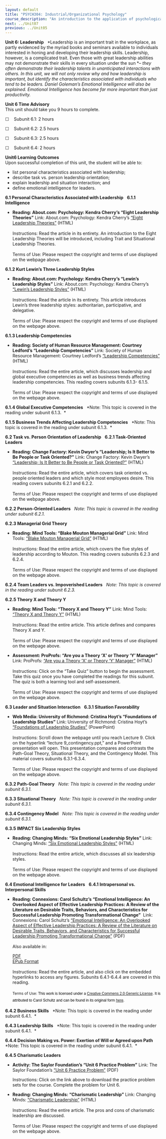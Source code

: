 ```yaml
---
layout: default
title: "PSYCH304: Industrial/Organizational Psychology"
course_description: "An introduction to the application of psychological research and theory to human interaction (both with other humans and with human factors, or machines and computers) in the workplace."
next: ../Unit07
previous: ../Unit05
---
```

**Unit 6: Leadership** <span id="6"></span> 
*Leadership is an important trait in the workplace, as partly evidenced
by the myriad books and seminars available to individuals interested in
honing and developing their leadership skills. Leadership, however, is a
complicated trait. Even those with great leadership abilities may not
demonstrate their skills in every situation under the sun *– *they often
demonstrate their leadership talents in unanticipated interactions with
others. In this unit, we will not only review why and how leadership is
important, but identify the characteristics associated with individuals
who tend to be leaders. Daniel Goleman’s Emotional Intelligence will
also be explained. Emotional Intelligence has become far more important
than just productivity.*

**Unit 6 Time Advisory**  
This unit should take you 9 hours to complete.

☐    Subunit 6.1: 2 hours

☐    Subunit 6.2: 2.5 hours

☐    Subunit 6.3: 2.5 hours

☐    Subunit 6.4: 2 hours

**Unit6 Learning Outcomes**  
Upon successful completion of this unit, the student will be able to:

-   list personal characteristics associated with leadership;
-   describe task vs. person leadership orientation;
-   explain leadership and situation interaction; and
-   define emotional intelligence for leaders.

**6.1 Personal Characteristics Associated with Leadership** <span
id="6.1"></span> 
**6.1.1 Intelligence** <span id="6.1.1"></span> 
-   **Reading: About.com: Psychology: Kendra Cherry’s “Eight Leadership
    Theories”**
    Link: About.com: Psychology: Kendra Cherry’s [“Eight Leadership
    Theories”](http://psychology.about.com/od/leadership/p/leadtheories.htm)
    (HTML)  
                  
     Instructions: Read the article in its entirety. An introduction to
    the Eight Leadership Theories will be introduced, including Trait
    and Situational Leadership Theories.  
        
     Terms of Use: Please respect the copyright and terms of use
    displayed on the webpage above. 

**6.1.2 Kurt Lewin’s Three Leadership Styles** <span id="6.1.2"></span> 
-   **Reading: About.com: Psychology: Kendra Cherry’s “Lewin’s
    Leadership Styles”**
    Link: About.com: Psychology: Kendra Cherry’s [“Lewin’s Leadership
    Styles”](http://psychology.about.com/od/leadership/a/leadstyles.htm)
    (HTML)  
        
     Instructions: Read the article in its entirety. This article
    introduces Lewin’s three leadership styles: authoritarian,
    participative, and delegative.  
        
     Terms of Use: Please respect the copyright and terms of use
    displayed on the webpage above. 

**6.1.3 Leadership Competencies** <span id="6.1.3"></span> 
-   **Reading: Society of Human Resource Management: Courtney Ledford’s
    “Leadership Competencies”**
    Link: Society of Human Resource Management: Courtney Ledford’s
    [“Leadership
    Competencies”](http://www.shrm.org/Research/Articles/Articles/Pages/LeadershipCompetencies.aspx)
    (HTML)  
        
     Instructions: Read the entire article, which discusses leadership
    and global executive competencies as well as business trends
    affecting leadership competencies. This reading covers subunits
    6.1.3- 6.1.5.  
        
     Terms of Use: Please respect the copyright and terms of use
    displayed on the webpage above. 

**6.1.4 Global Executive Competencies** <span id="6.1.4"></span> 
*Note: This topic is covered in the reading under subunit 6.1.3.  *

**6.1.5 Business Trends Affecting Leadership Competencies** <span
id="6.1.5"></span> 
*Note: This topic is covered in the reading under subunit 6.1.3.  *

**6.2 Task vs. Person Orientation of Leadership** <span
id="6.2"></span> 
**6.2.1 Task-Oriented Leaders** <span id="6.2.1"></span> 
-   **Reading: Change Factory: Kevin Dwyer’s “Leadership; Is It Better
    to Be People or Task Oriented?”**
    Link: Change Factory: Kevin Dwyer’s [“Leadership; Is It Better to Be
    People or Task
    Oriented?”](http://www.changefactory.com.au/articles/leadership/leadership-is-it-better-to-be-people-or-task-oriented/)
    (HTML)  
        
     Instructions: Read the entire article, which covers task oriented
    vs. people oriented leaders and which style most employees desire.
    This reading covers subunits 6.2.1 and 6.2.2.  
        
     Terms of Use: Please respect the copyright and terms of use
    displayed on the webpage above. 

**6.2.2 Person-Oriented Leaders** <span id="6.2.2"></span> 
*Note: This topic is covered in the reading under subunit 6.2.1.*

**6.2.3 Managerial Grid Theory** <span id="6.2.3"></span> 
-   **Reading: Mind Tools: “Blake Mouton Managerial Grid”**
    Link: Mind Tools: [“Blake Mouton Managerial
    Grid”](http://www.mindtools.com/pages/article/newLDR_73.htm)
    (HTML)  
        
     Instructions: Read the entire article, which covers the five styles
    of leadership according to Mouton. This reading covers subunits
    6.2.3 and 6.2.4.  
        
     Terms of Use: Please respect the copyright and terms of use
    displayed on the webpage above. 

**6.2.4 Team Leaders vs. Impoverished Leaders** <span
id="6.2.4"></span> 
*Note: This topic is covered in the reading under subunit 6.2.3.*

**6.2.5 Theory X and Theory Y** <span id="6.2.5"></span> 
-   **Reading: Mind Tools: “Theory X and Theory Y”**
    Link: Mind Tools: [“Theory X and Theory
    Y”](http://www.mindtools.com/pages/article/newLDR_74.htm) (HTML)  
        
     Instructions: Read the entire article. This article defines and
    compares Theory X and Y.  
        
     Terms of Use: Please respect the copyright and terms of use
    displayed on the webpage above. 

-   **Assessment: ProProfs: “Are you a Theory ‘X’ or Theory ‘Y’
    Manager”**
    Link: ProProfs: [“Are you a Theory ‘X’ or Theory ‘Y’
    Manager”](http://www.proprofs.com/quiz-school/story.php?title=are-you-theory-x-manager-theory-y-manager)
    (HTML)  
        
     Instructions: Click on the “Take Quiz” button to begin the
    assessment. Take this quiz once you have completed the readings for
    this subunit. The quiz is both a learning tool and
    self-assessment.  
        
     Terms of Use: Please respect the copyright and terms of use
    displayed on the webpage above.

**6.3 Leader and Situation Interaction** <span id="6.3"></span> 
**6.3.1 Situation Favorability** <span id="6.3.1"></span> 
-   **Web Media: University of Richmond: Cristina Hoyt’s “Foundations of
    Leadership Studies”**
    Link: University of Richmond: Cristina Hoyt’s [“Foundations of
    Leadership
    Studies”](https://facultystaff.richmond.edu/~choyt/supportingdocs/)
    (PowerPoint)  
        
     Instructions: Scroll down the webpage until you reach Lecture 9.
    Click on the hyperlink “lecture 9\_contingency.ppt,” and a
    PowerPoint presentation will open. This presentation compares and
    contrasts the Path-Goal Theory, Situational Theory, and the
    Contingency Model. This material covers subunits 6.3.1-6.3.4.  
        
     Terms of Use: Please respect the copyright and terms of use
    displayed on the webpage above.

**6.3.2 Path-Goal Theory** <span id="6.3.2"></span> 
*Note: This topic is covered in the reading under subunit 6.3.1.*

**6.3.3 Situational Theory** <span id="6.3.3"></span> 
*Note: This topic is covered in the reading under subunit 6.3.1.*

**6.3.4 Contingency Model** <span id="6.3.4"></span> 
*Note: This topic is covered in the reading under subunit 6.3.1.*

**6.3.5 IMPACT Six Leadership Styles** <span id="6.3.5"></span> 
-   **Reading: Changing Minds: “Six Emotional Leadership Styles”**
    Link: Changing Minds: [“Six Emotional Leadership
    Styles”](http://changingminds.org/disciplines/leadership/styles/six_emotional_styles.htm)
    (HTML)  
        
     Instructions: Read the entire article, which discusses all six
    leadership styles.  
        
     Terms of Use: Please respect the copyright and terms of use
    displayed on the webpage above.

**6.4 Emotional Intelligence for Leaders** <span id="6.4"></span> 
**6.4.1 Intrapersonal vs. Interpersonal Skills** <span
id="6.4.1"></span> 
-   **Reading: Connexions: Carol Schultz’s “Emotional Intelligence: An
    Overlooked Aspect of Effective Leadership Practices: A Review of the
    Literature on Desirable Traits, Behaviors, and Characteristics for
    Successful Leadership Promoting Transformational Change”**
     Link: Connexions: Carol Schultz’s [“Emotional Intelligence: An
    Overlooked Aspect of Effective Leadership Practices: A Review of the
    Literature on Desirable Traits, Behaviors, and Characteristics for
    Successful Leadership Promoting Transformational
    Change”](http://www.saylor.org/site/wp-content/uploads/2011/07/psych304-6.4.1.pdf)
    (PDF)  
        
     Also available in:  

    [PDF](http://cnx.org/content/m15615/1.2/content_info#cnx_downloads_header)  
     [EPub Format](http://cnx.org/content/m15615/1.2/?format=epub)  
        
     Instructions: Read the entire article, and also click on the
    embedded hyperlinks to access any figures. Subunits 6.4.1-6.4.4 are
    covered in this reading.  
        
     <span style="font-size: 12px;">Terms of Use: </span><span
    style="font-size: 12px;"><span class="Apple-style-span"
    style="font-family: Arial, 'Helvetica Neue', 'Liberation Sans', FreeSans, sans-serif; line-height: 22px; color: rgb(0, 0, 0);">This
    work is licensed under a [Creative Commens 2.0 Generic
    License](http://creativecommons.org/licenses/by/2.0/)</span></span><span
    style="font-size: 12px;"><span class="Apple-style-span"
    style="font-family: Arial, 'Helvetica Neue', 'Liberation Sans', FreeSans, sans-serif; line-height: 22px; color: rgb(0, 0, 0);">.
    It is attributed to Carol Schultz and can be found in its original
    form [here](http://cnx.org/content/m15615/latest/). </span></span>

**6.4.2 Business Skills** <span id="6.4.2"></span> 
*Note: This topic is covered in the reading under subunit 6.4.1.  *

**6.4.3 Leadership Skills** <span id="6.4.3"></span> 
*Note: This topic is covered in the reading under subunit 6.4.1.  *

**6.4.4 Decision Making vs. Power: Exertion of Will or Agreed upon
Path** <span id="6.4.4"></span> 
*Note: This topic is covered in the reading under subunit 6.4.1.  *

**6.4.5 Charismatic Leaders** <span id="6.4.5"></span> 
-   **Activity: The Saylor Foundation’s “Unit 6 Practice Problem”**
    Link: The Saylor Foundation’s [“Unit 6 Practice
    Problem”](http://www.saylor.org/site/wp-content/uploads/2011/07/PSYCH304-ProblemSets-Final.pdf) (PDF)  
      
     Instructions: Click on the link above to download the practice
    problem sets for the course. Complete the problem for Unit 6.

-   **Reading: Changing Minds: “Charismatic Leadership”**
    Link: Changing Minds: [“Charismatic
    Leadership”](http://changingminds.org/disciplines/leadership/styles/charismatic_leadership.htm)
    (HTML)  
        
     Instructions: Read the entire article. The pros and cons of
    charismatic leadership are discussed.  
        
     Terms of Use: Please respect the copyright and terms of use
    displayed on the webpage above.


